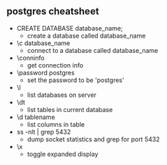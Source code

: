 ## postgres cheatsheet
- CREATE DATABASE database_name;
    - create a database called database_name
- \c database_name
    - connect to a database called database_name
- \conninfo
    - get connection info
- \password postgres
    - set the password to be 'postgres'
- \l
    - list databases on server
- \dt
    - list tables in current database
- \d tablename
    - list columns in table
- ss -nlt | grep 5432
	- dump socket statistics and grep for port 5432 
- \x
    - toggle expanded display

